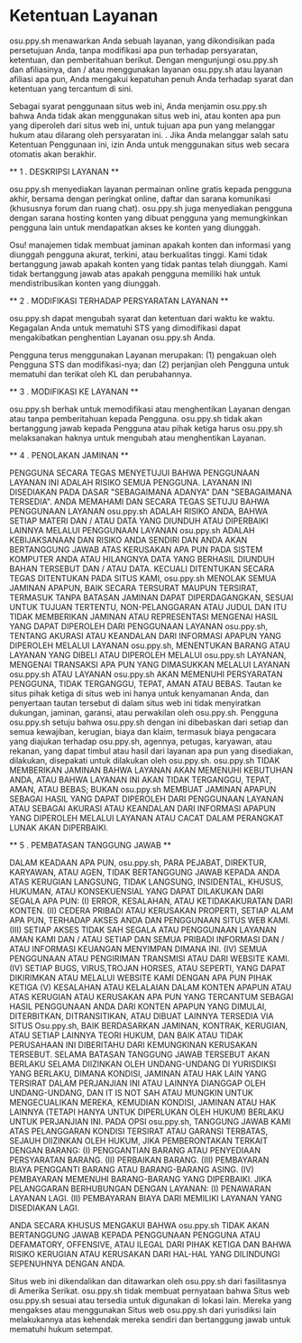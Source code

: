 # Ketentuan Layanan

osu.ppy.sh menawarkan Anda sebuah layanan, yang dikondisikan pada persetujuan Anda, tanpa modifikasi apa pun terhadap persyaratan,
ketentuan, dan pemberitahuan berikut.
Dengan mengunjungi osu.ppy.sh dan afiliasinya, dan / atau menggunakan layanan osu.ppy.sh atau layanan afiliasi apa pun, Anda mengakui
kepatuhan penuh Anda terhadap syarat dan ketentuan yang tercantum di sini.

Sebagai syarat penggunaan situs web ini, Anda menjamin osu.ppy.sh bahwa Anda tidak akan menggunakan situs web ini, atau konten apa pun
yang diperoleh dari situs web ini, untuk tujuan apa pun yang melanggar hukum atau dilarang oleh persyaratan ini. .
Jika Anda melanggar salah satu Ketentuan Penggunaan ini, izin Anda untuk menggunakan situs web secara otomatis akan berakhir.

** 1 \. DESKRIPSI LAYANAN **

osu.ppy.sh menyediakan layanan permainan online gratis kepada pengguna akhir, bersama dengan peringkat online, daftar dan sarana
komunikasi (khususnya forum dan ruang chat).
osu.ppy.sh juga menyediakan pengguna dengan sarana hosting konten yang dibuat pengguna yang memungkinkan pengguna lain untuk mendapatkan
akses ke konten yang diunggah.

Osu! manajemen tidak membuat jaminan apakah konten dan informasi yang diunggah pengguna akurat, terkini, atau berkualitas tinggi.
Kami tidak bertanggung jawab apakah konten yang tidak pantas telah diunggah.
Kami tidak bertanggung jawab atas apakah pengguna memiliki hak untuk mendistribusikan konten yang diunggah.

** 2 \. MODIFIKASI TERHADAP PERSYARATAN LAYANAN **

osu.ppy.sh dapat mengubah syarat dan ketentuan dari waktu ke waktu.
Kegagalan Anda untuk mematuhi STS yang dimodifikasi dapat mengakibatkan penghentian Layanan osu.ppy.sh Anda.

Pengguna terus menggunakan Layanan merupakan: 
(1) pengakuan oleh Pengguna STS dan modifikasi-nya; dan 
(2) perjanjian oleh Pengguna untuk
mematuhi dan terikat oleh KL dan perubahannya.

** 3 \. MODIFIKASI KE LAYANAN **

osu.ppy.sh berhak untuk memodifikasi atau menghentikan Layanan dengan atau tanpa pemberitahuan kepada Pengguna.
osu.ppy.sh tidak akan bertanggung jawab kepada Pengguna atau pihak ketiga harus osu.ppy.sh melaksanakan haknya untuk mengubah
atau menghentikan Layanan.

** 4 \. PENOLAKAN JAMINAN **

PENGGUNA SECARA TEGAS MENYETUJUI BAHWA PENGGUNAAN LAYANAN INI ADALAH RISIKO SEMUA PENGGUNA.
LAYANAN INI DISEDIAKAN PADA DASAR "SEBAGAIMANA ADANYA" DAN "SEBAGAIMANA TERSEDIA".
ANDA MEMAHAMI DAN SECARA TEGAS SETUJU BAHWA PENGGUNAAN LAYANAN osu.ppy.sh ADALAH RISIKO ANDA, BAHWA SETIAP MATERI DAN / ATAU DATA YANG
DIUNDUH ATAU DIPERBAIKI LAINNYA MELALUI PENGGUNAAN LAYANAN osu.ppy.sh ADALAH KEBIJAKSANAAN DAN RISIKO ANDA SENDIRI DAN ANDA AKAN
BERTANGGUNG JAWAB ATAS KERUSAKAN APA PUN PADA SISTEM KOMPUTER ANDA ATAU HILANGNYA DATA YANG BERHASIL DIUNDUH BAHAN TERSEBUT DAN / ATAU DATA.
KECUALI DITENTUKAN SECARA TEGAS DITENTUKAN PADA SITUS KAMI, osu.ppy.sh MENOLAK SEMUA JAMINAN APAPUN, BAIK SECARA TERSURAT MAUPUN
TERSIRAT, TERMASUK TANPA BATASAN JAMINAN DAPAT DIPERDAGANGKAN, SESUAI UNTUK TUJUAN TERTENTU, NON-PELANGGARAN ATAU JUDUL DAN ITU
TIDAK MEMBERIKAN JAMINAN ATAU REPRESENTASI MENGENAI HASIL YANG DAPAT DIPEROLEH DARI PENGGUNAAN LAYANAN osu.ppy.sh,
TENTANG AKURASI ATAU KEANDALAN DARI INFORMASI APAPUN YANG DIPEROLEH MELALUI LAYANAN osu.ppy.sh, MENENTUKAN BARANG ATAU LAYANAN YANG
DIBELI ATAU DIPEROLEH MELALUI osu.ppy.sh LAYANAN, MENGENAI TRANSAKSI APA PUN YANG DIMASUKKAN MELALUI LAYANAN osu.ppy.sh ATAU LAYANAN
osu.ppy.sh AKAN MEMENUHI PERSYARATAN PENGGUNA, TIDAK TERGANGGU, TEPAT, AMAN ATAU BEBAS.
Tautan ke situs pihak ketiga di situs web ini hanya untuk kenyamanan Anda, dan penyertaan tautan tersebut di dalam situs web ini tidak
menyiratkan dukungan, jaminan, garansi, atau perwakilan oleh osu.ppy.sh.
Pengguna osu.ppy.sh setuju bahwa osu.ppy.sh dengan ini dibebaskan dari setiap dan semua kewajiban, kerugian, biaya dan klaim, termasuk
biaya pengacara yang diajukan terhadap osu.ppy.sh, agennya, petugas, karyawan, atau rekanan, yang dapat timbul atau hasil dari layanan
apa pun yang disediakan, dilakukan, disepakati untuk dilakukan oleh osu.ppy.sh.
osu.ppy.sh TIDAK MEMBERIKAN JAMINAN BAHWA LAYANAN AKAN MEMENUHI KEBUTUHAN ANDA, ATAU BAHWA LAYANAN INI AKAN TIDAK TERGANGGU, TEPAT, AMAN,
ATAU BEBAS; BUKAN osu.ppy.sh MEMBUAT JAMINAN APAPUN SEBAGAI HASIL YANG DAPAT DIPEROLEH DARI PENGGUNAAN LAYANAN ATAU SEBAGAI AKURASI
ATAU KEANDALAN DARI INFORMASI APAPUN YANG DIPEROLEH MELALUI LAYANAN ATAU CACAT DALAM PERANGKAT LUNAK AKAN DIPERBAIKI.

** 5 \. PEMBATASAN TANGGUNG JAWAB **

DALAM KEADAAN APA PUN, osu.ppy.sh, PARA PEJABAT, DIREKTUR, KARYAWAN, ATAU AGEN, TIDAK BERTANGGUNG JAWAB KEPADA ANDA ATAS KERUGIAN
LANGSUNG, TIDAK LANGSUNG, INSIDENTAL, KHUSUS, HUKUMAN, ATAU KONSEKUENSIAL YANG DAPAT DILAKUKAN DARI SEGALA APA PUN:
(I) ERROR, KESALAHAN, ATAU KETIDAKAKURATAN DARI KONTEN.
(II) CEDERA PRIBADI ATAU KERUSAKAN PROPERTI, SETIAP ALAM APA PUN, TERHADAP AKSES ANDA DAN PENGGUNAAN SITUS WEB KAMI.
(III) SETIAP AKSES TIDAK SAH SEGALA ATAU PENGGUNAAN LAYANAN AMAN KAMI DAN / ATAU SETIAP DAN SEMUA PRIBADI INFORMASI DAN / ATAU INFORMASI
KEUANGAN MENYIMPAN DIMANA INI.
(IV) SEMUA PENGGUNAAN ATAU PENGIRIMAN TRANSMISI ATAU DARI WEBSITE KAMI.
(IV) SETIAP BUGS, VIRUS,TROJAN HORSES, ATAU SEPERTI, YANG DAPAT DIKIRIMKAN ATAU MELALUI WEBSITE KAMI DENGAN APA PUN PIHAK KETIGA
(V) KESALAHAN ATAU KELALAIAN DALAM KONTEN APAPUN ATAU ATAS KERUGIAN ATAU KERUSAKAN APA PUN YANG TERCANTUM SEBAGAI HASIL PENGGUNAAN
ANDA DARI KONTEN APAPUN YANG DIMULAI, DITERBITKAN, DITRANSITIKAN, ATAU DIBUAT LAINNYA TERSEDIA VIA SITUS Osu.ppy.sh, BAIK
BERDASARKAN JAMINAN, KONTRAK, KERUGIAN, ATAU SETIAP LAINNYA TEORI HUKUM, DAN BAIK ATAU TIDAK PERUSAHAAN INI DIBERITAHU DARI KEMUNGKINAN 
KERUSAKAN TERSEBUT.
SELAMA BATASAN TANGGUNG JAWAB TERSEBUT AKAN BERLAKU SELAMA DIIZINKAN OLEH UNDANG-UNDANG DI YURISDIKSI YANG BERLAKU, DIMANA KONDISI, 
JAMINAN ATAU HAK LAIN YANG TERSIRAT DALAM PERJANJIAN INI ATAU LAINNYA DIANGGAP OLEH UNDANG-UNDANG, DAN IT IS NOT SAH ATAU MUNGKIN UNTUK 
MENGECUALIKAN MEREKA, KEMUDIAN KONDISI, JAMINAN ATAU HAK LAINNYA (TETAPI HANYA UNTUK DIPERLUKAN OLEH HUKUM) BERLAKU UNTUK PERJANJIAN INI.
PADA OPSI osu.ppy.sh, TANGGUNG JAWAB KAMI ATAS PELANGGARAN KONDISI TERSIRAT ATAU GARANSI TERBATAS, SEJAUH DIIZINKAN OLEH HUKUM,
JIKA PEMBERONTAKAN TERKAIT DENGAN BARANG:
(I) PENGGANTIAN BARANG ATAU PENYEDIAAN PERSYARATAN BARANG.
(II) PERBAIKAN BARANG.
(III) PEMBAYARAN BIAYA PENGGANTI BARANG ATAU BARANG-BARANG ASING.
(IV) PEMBAYARAN MEMENUHI BARANG-BARANG YANG DIPERBAIKI.
JIKA PELANGGARAN BERHUBUNGAN DENGAN LAYANAN:
(I) PENAWARAN LAYANAN LAGI.
(II) PEMBAYARAN BIAYA DARI MEMILIKI LAYANAN YANG DISEDIAKAN LAGI.

ANDA SECARA KHUSUS MENGAKUI BAHWA osu.ppy.sh TIDAK AKAN BERTANGGUNG JAWAB KEPADA PENGGUNAAN PENGGUNA ATAU DEFAMATORY, OFFENSIVE,
ATAU ILEGAL DARI PIHAK KETIGA DAN BAHWA RISIKO KERUGIAN ATAU KERUSAKAN DARI HAL-HAL YANG DILINDUNGI SEPENUHNYA DENGAN ANDA.

Situs web ini dikendalikan dan ditawarkan oleh osu.ppy.sh dari fasilitasnya di Amerika Serikat.
osu.ppy.sh tidak membuat pernyataan bahwa Situs web osu.ppy.sh sesuai atau tersedia untuk digunakan di lokasi lain.
Mereka yang mengakses atau menggunakan Situs web osu.ppy.sh dari yurisdiksi lain melakukannya atas kehendak mereka sendiri dan
bertanggung jawab untuk mematuhi hukum setempat.
